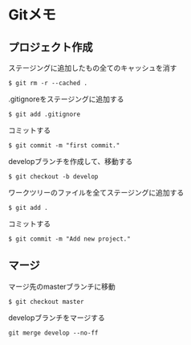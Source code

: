 # Gitメモ

## プロジェクト作成
ステージングに追加したもの全てのキャッシュを消す

`$ git rm -r --cached .`

.gitignoreをステージングに追加する

`$ git add .gitignore`

コミットする

`$ git commit -m "first commit."`

developブランチを作成して、移動する

`$ git checkout -b develop`

ワークツリーのファイルを全てステージングに追加する

`$ git add .`

コミットする

`$ git commit -m "Add new project."`

## マージ
マージ先のmasterブランチに移動

`$ git checkout master`

developブランチをマージする

`git merge develop --no-ff`
